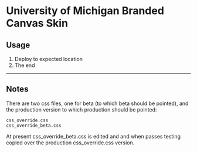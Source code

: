 # University of Michigan Branded Canvas Skin

## Usage
1. Deploy to expected location
2. The end
----
## Notes
There are two css files, one for beta (to which beta should be pointed), and the production version to which production should be pointed:

    css_override.css
    css_override_beta.css

At present css_override_beta.css is edited and  and when passes testing copied over the production css_override.css version.